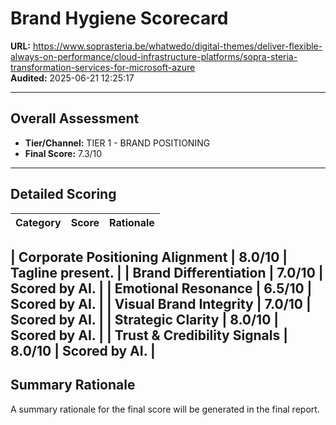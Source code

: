 # Brand Hygiene Scorecard

**URL:** https://www.soprasteria.be/whatwedo/digital-themes/deliver-flexible-always-on-performance/cloud-infrastructure-platforms/sopra-steria-transformation-services-for-microsoft-azure  
**Audited:** 2025-06-21 12:25:17

---

## Overall Assessment

- **Tier/Channel:** TIER 1 - BRAND POSITIONING
- **Final Score:** 7.3/10

---

## Detailed Scoring

| Category | Score | Rationale |
| -------- | ----- | --------- |

| **Corporate Positioning Alignment** | 8.0/10 | Tagline present. |
| **Brand Differentiation** | 7.0/10 | Scored by AI. |
| **Emotional Resonance** | 6.5/10 | Scored by AI. |
| **Visual Brand Integrity** | 7.0/10 | Scored by AI. |
| **Strategic Clarity** | 8.0/10 | Scored by AI. |
| **Trust & Credibility Signals** | 8.0/10 | Scored by AI. |
---

## Summary Rationale

A summary rationale for the final score will be generated in the final report.